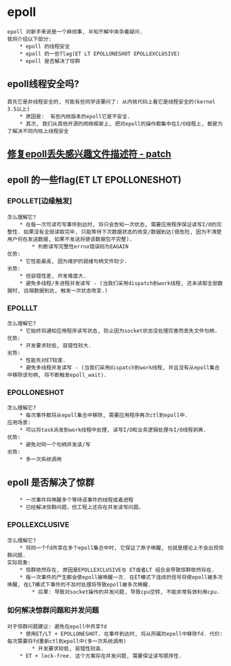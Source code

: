 # epoll
```
epoll 对新手来说是一个麻烦事, 半知不解中夹杂着疑问.
我将介绍以下部分:
    * epoll 的线程安全
    * epoll 的一些flag(ET LT EPOLLONESHOT EPOLLEXCLUSIVE)
    * epoll 是否解决了惊群
```

## epoll线程安全吗?
```
首先它是非线程安全的, 可能有些同学该要问了: 从内核代码上看它是线程安全的(kernel 3.5以上)
    * 原因是:  有些内核版本的epoll它是不安全.
    * 其次, 我们从其他开源的网络框架上, 把对epoll的操作都集中在I/O线程上, 都是为了解决不同内核上线程安全
```
## [修复epoll丢失感兴趣文件描述符 - patch](https://lore.kernel.org/patchwork/patch/351273/)

## epoll 的一些flag(ET LT EPOLLONESHOT)

### EPOLLET[边缘触发]
```
怎么理解它?
    * 在每一次可读可写事件到达时, 将只会告知一次状态, 需要应用程序保证读写I/O的完整性. 如果没有全部读取完毕, 只能等待下次数据状态的改变/数据到达(很危险, 因为不清楚用户何在发送数据, 如果不发送将使该数据包不完整).
        * 判断读写完整性errno错误码为EAGAIN
优势:
    * 它性能最高, 因为维护的就绪句柄文件较少.
劣势:
    * 但容错性差, 开发难度大.
    * 避免多线程/多进程并发读写 - (当我们采用dispatch到work线程, 还未读取全部数据时, 远端数据到达, 触发一次状态改变.)
```

### EPOLLLT
```
怎么理解它?
    * 它始终将通知应用程序读写状态, 防止因为socket状态没处理完善而丢失文件句柄.
优势:
    * 开发要求较低, 容错性较大.
劣势:
    * 性能先对ET较差.
    * 避免多线程并发读写 - (当我们采用dispatch到work线程, 并且没有从epoll集合中移除该句柄, 将不断触发epoll_wait).
```

### EPOLLONESHOT
```
怎么理解它?
    * 每次事件都将从epoll集合中移除, 需要应用程序再次ctl到epoll中.
应用场景:
    * 可以将task派发到work线程中处理, 读写I/O和业务逻辑处理与I/O线程剥离.
优势:
    * 避免对同一个句柄并发读/写
劣势:
    * 多一次系统调用
```

## epoll 是否解决了惊群
```
    * 一次事件将唤醒多个等待该事件的线程或者进程
    * 已经解决惊群问题，但工程上还存在并发读写问题。
```

### EPOLLEXCLUSIVE
```
怎么理解它?
    * 将同一个fd共享在多个epoll集合中时, 它保证了原子唤醒, 也就是理论上不会出现惊群问题.
实际现象:
    * 惊群依然存在, 原因是EPOLLEXCLUSIVE与 ET或者LT 组合会导致惊群依然存在.
    * 每一次事件的产生都会使epoll被唤醒一次. 在ET模式下连续的信号将使epoll被多次唤醒, 在LT模式下事件的不及时处理将导致epoll被多次唤醒.
        * 后果: 导致对socket操作的并发问题, 导致cpu空转, 不能非常有效利用cpu.
```

### 如何解决惊群问题和并发问题
```
对于惊群问题建议: 避免在epoll中共享fd
    * 使用ET/LT + EPOLLONESHOT. 在事件到达时, 将从所属的epoll中移除fd. 代价: 每次需要将fd重新ctl到epoll中(多一次系统调用)
        * 开发要求较低, 容错性较高.
    * ET + lock-free. 这个方案存在并发问题, 需要保证读写顺序性.
```
